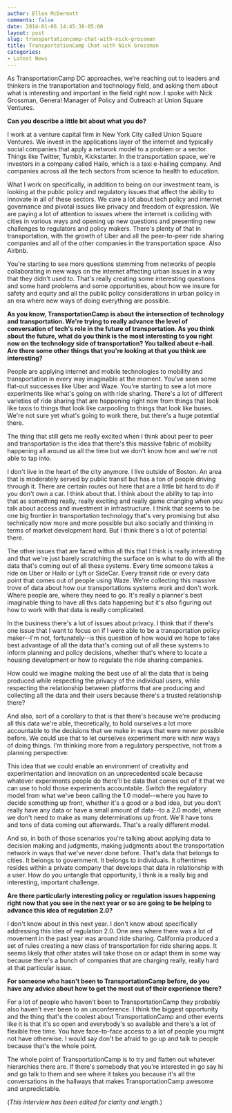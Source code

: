 ```yaml
---
author: Ellen McDermott
comments: false
date: 2014-01-06 14:45:38-05:00
layout: post
slug: transportationcamp-chat-with-nick-grossman
title: TransportationCamp Chat with Nick Grossman
categories:
- Latest News
---
```


As TransportationCamp DC approaches, we’re reaching out to leaders and thinkers in the transportation and technology field, and asking them about what is interesting and important in the field right now.  I spoke with Nick Grossman, General Manager of Policy and Outreach at Union Square Ventures.

<b>Can you describe a little bit about what you do?</b>

I work at a venture capital firm in New York City called Union Square Ventures. We invest in the applications layer of the internet and typically social companies that apply a network model to a problem or a sector. Things like Twitter, Tumblr, Kickstarter. In the transportation space, we're investors in a company called Hailo, which is a taxi e-hailing company. And companies across all the tech sectors from science to health to education.

What I work on specifically, in addition to being on our investment team, is looking at the public policy and regulatory issues that affect the ability to innovate in all of these sectors. We care a lot about tech policy and internet governance and pivotal issues like privacy and freedom of expression. We are paying a lot of attention to issues where the internet is colliding with cities in various ways and opening up new questions and presenting new challenges to regulators and policy makers. There's plenty of that in transportation, with the growth of Uber and all the peer-to-peer ride sharing companies and all of the other companies in the transportation space. Also Airbnb.

You're starting to see more questions stemming from networks of people collaborating in new ways on the internet affecting urban issues in a way that they didn't used to. That's really creating some interesting questions and some hard problems and some opportunities, about how we insure for safety and equity and all the public policy considerations in urban policy in an era where new ways of doing everything are possible.

<b>As you know, TransportationCamp is about the intersection of technology and transportation. We're trying to really advance the level of conversation of tech's role in the future of transportation. As you think about the future, what do you think is the most interesting to you right now on the technology side of transportation? You talked about e-hail. Are there some other things that you're looking at that you think are interesting?</b>

People are applying internet and mobile technologies to mobility and transportation in every way imaginable at the moment. You've seen some flat-out successes like Uber and Waze. You're starting to see a lot more experiments like what's going on with ride sharing. There's a lot of different varieties of ride sharing that are happening right now from things that look like taxis to things that look like carpooling to things that look like buses. We're not sure yet what's going to work there, but there's a huge potential there.

The thing that still gets me really excited when I think about peer to peer and transportation is the idea that there's this massive fabric of mobility happening all around us all the time but we don't know how and we're not able to tap into.

I don't live in the heart of the city anymore. I live outside of Boston. An area that is moderately served by public transit but has a ton of people driving through it. There are certain routes out here that are a little bit hard to do if you don't own a car. I think about that. I think about the ability to tap into that as something really, really exciting and really game changing when you talk about access and investment in infrastructure. I think that seems to be one big frontier in transportation technology that's very promising but also technically now more and more possible but also socially and thinking in terms of market development hard. But I think there's a lot of potential there.

The other issues that are faced within all this that I think is really interesting and that we're just barely scratching the surface on is what to do with all the data that's coming out of all these systems. Every time someone takes a ride on Uber or Hailo or Lyft or SideCar. Every transit ride or every data point that comes out of people using Waze. We're collecting this massive trove of data about how our transportations systems work and don't work. Where people are, where they need to go. It's really a planner's best imaginable thing to have all this data happening but it's also figuring out how to work with that data is really complicated.

In the business there's a lot of issues about privacy. I think that if there's one issue that I want to focus on if I were able to be a transportation policy maker--I'm not, fortunately--is this question of how would we hope to take best advantage of all the data that's coming out of all these systems to inform planning and policy decisions, whether that's where to locate a housing development or how to regulate the ride sharing companies.

How could we imagine making the best use of all the data that is being produced while respecting the privacy of the individual users, while respecting the relationship between platforms that are producing and collecting all the data and their users because there's a trusted relationship there?

And also, sort of a corollary to that is that there's because we're producing all this data we're able, theoretically, to hold ourselves a lot more accountable to the decisions that we make in ways that were never possible before. We could use that to let ourselves experiment more with new ways of doing things. I'm thinking more from a regulatory perspective, not from a planning perspective.

This idea that we could enable an environment of creativity and experimentation and innovation on an unprecedented scale because whatever experiments people do there'll be data that comes out of it that we can use to hold those experiments accountable. Switch the regulatory model from what we've been calling the 1.0 model--where you have to decide something up front, whether it's a good or a bad idea, but you don’t really have any data or have a small amount of data--to a 2.0 model, where we don't need to make as many determinations up front. We'll have tons and tons of data coming out afterwards. That's a really different model.

And so, in both of those scenarios you're talking about applying data to decision making and judgments, making judgments about the transportation network in ways that we've never done before. That's data that belongs to cities. It belongs to government. It belongs to individuals. It oftentimes resides within a private company that develops that data in relationship with a user. How do you untangle that opportunity, I think is a really big and interesting, important challenge.

<b>Are there particularly interesting policy or regulation issues happening right now that you see in the next year or so are going to be helping to advance this idea of regulation 2.0?</b>

I don't know about in this next year. I don't know about specifically addressing this idea of regulation 2.0. One area where there was a lot of movement in the past year was around ride sharing. California produced a set of rules creating a new class of transportation for ride sharing apps. It seems likely that other states will take those on or adapt them in some way because there's a bunch of companies that are charging really, really hard at that particular issue.

<b>For someone who hasn't been to TransportationCamp before, do you have any advice about how to get the most out of their experience there?</b>

For a lot of people who haven't been to TransportationCamp they probably also haven't ever been to an unconference. I think the biggest opportunity and the thing that's the coolest about TransportationCamp and other events like it is that it's so open and everybody's so available and there's a lot of flexible free time. You have face-to-face access to a lot of people you might not have otherwise. I would say don't be afraid to go up and talk to people because that's the whole point.

The whole point of TransportationCamp is to try and flatten out whatever hierarchies there are. If there's somebody that you're interested in go say hi and go talk to them and see where it takes you because it's all the conversations in the hallways that makes TransportationCamp awesome and unpredictable.

(<i>This interview has been edited for clarity and length.</i>)
